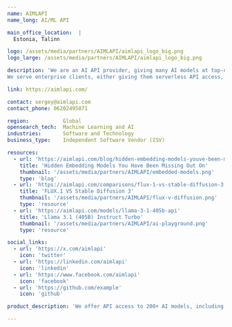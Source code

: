 ```yaml
---
name: AIMLAPI
name_long: AI/ML API

main_office_location:  |
  Estonia, Talinn

logo: /assets/media/partners/AIMLAPI/aimlapi_logo_big.png
logo_large: /assets/media/partners/AIMLAPI/aimlapi_logo_big.png

description: 'We are an AI API provider, giving many AI models at top-notch prices and speeds. This includes image-gen, video-gen, chatting, TTS and STT AIs all in one platform.
We serve enterprise clients, either giving them serverless API access, or providing them with dedicated servers. Excited to partner with you, and share some of our business connections!'

link: https://aimlapi.com/

contact: sergey@aimlapi.com
contact_phone: 06202495871

region:           Global
opensearch_tech:  Machine Learning and AI
industries:       Software and Technology
business_type:    Independent Software Vendor (ISV)

resources:
  - url: 'https://aimlapi.com/blog/hidden-embedding-models-youve-been-missing-out-on'
    title: 'Hidden Embedding Models You Have Been Missing Out On'
    thumbnail: '/assets/media/partners/AIMLAPI/embedded-models.png'
    type: 'blog'
  - url: 'https://aimlapi.com/comparisons/flux-1-vs-stable-diffusion-3'
    title: 'FLUX.1 VS Stable Diffusion 3'
    thumbnail: '/assets/media/partners/AIMLAPI/flux-v-diffusion.png'
    type: 'resource'
  - url: 'https://aimlapi.com/models/llama-3-1-405b-api'
    title: 'Llama 3.1 (405B) Instruct Turbo'
    thumbnail: '/assets/media/partners/AIMLAPI/ai-playground.png'
    type: 'resource'

social_links:
  - url: 'https://x.com/aimlapi'
    icon: 'twitter'
  - url: 'https://linkedin.com/aimlapi'
    icon: 'linkedin'
  - url: 'https://www.facebook.com/aimlapi'
    icon: 'facebook'
  - url: 'https://github.com/example'
    icon: 'github'

product_description: 'We offer API access to 200+ AI models, including open-source models like LLama, Flux, Qwen - as well as closed source models like ChatGPT and Claude.'

---
```

